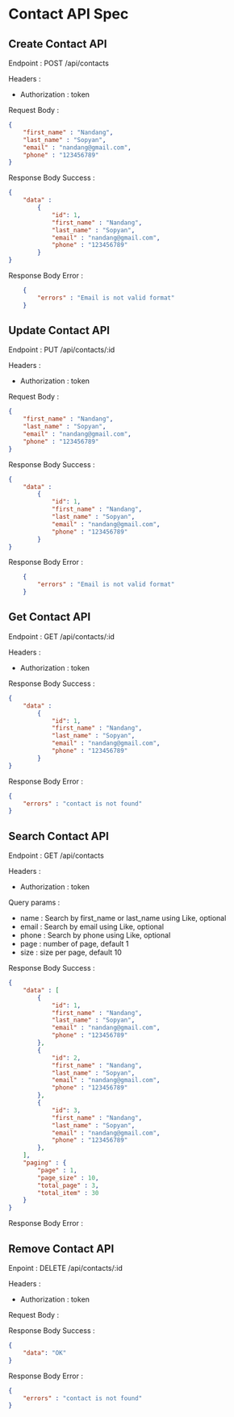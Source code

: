 # Contact API Spec

## Create Contact API

Endpoint : POST /api/contacts

Headers :
- Authorization : token

Request Body :

```json
{
    "first_name" : "Nandang",
    "last_name" : "Sopyan",
    "email" : "nandang@gmail.com",
    "phone" : "123456789"
}
```

Response Body Success :
```json
{
    "data" :
        {
            "id": 1,
            "first_name" : "Nandang",
            "last_name" : "Sopyan",
            "email" : "nandang@gmail.com",
            "phone" : "123456789"
        }
}
```

Response Body Error :

```json
    {
        "errors" : "Email is not valid format"
    }
```

## Update Contact API

Endpoint : PUT /api/contacts/:id

Headers :
- Authorization : token

Request Body :

```json
{
    "first_name" : "Nandang",
    "last_name" : "Sopyan",
    "email" : "nandang@gmail.com",
    "phone" : "123456789"
}
```

Response Body Success :

```json
{
    "data" :
        {
            "id": 1,
            "first_name" : "Nandang",
            "last_name" : "Sopyan",
            "email" : "nandang@gmail.com",
            "phone" : "123456789"
        }
}
```

Response Body Error :

```json
    {
        "errors" : "Email is not valid format"
    }
```

## Get Contact API

Endpoint : GET /api/contacts/:id

Headers :
- Authorization : token

Response Body Success :

```json
{
    "data" :
        {
            "id": 1,
            "first_name" : "Nandang",
            "last_name" : "Sopyan",
            "email" : "nandang@gmail.com",
            "phone" : "123456789"
        }
}
```

Response Body Error :

```json
{
    "errors" : "contact is not found"
}
```

## Search Contact API

Endpoint : GET /api/contacts

Headers :
- Authorization : token

Query params :
- name : Search by first_name or last_name using Like, optional
- email : Search by email using Like, optional
- phone : Search by phone using Like, optional
- page : number of page, default 1
- size : size per page, default 10

Response Body Success :

```json
{
    "data" : [
        {
            "id": 1,
            "first_name" : "Nandang",
            "last_name" : "Sopyan",
            "email" : "nandang@gmail.com",
            "phone" : "123456789"
        },
        {
            "id": 2,
            "first_name" : "Nandang",
            "last_name" : "Sopyan",
            "email" : "nandang@gmail.com",
            "phone" : "123456789"
        },
        {
            "id": 3,
            "first_name" : "Nandang",
            "last_name" : "Sopyan",
            "email" : "nandang@gmail.com",
            "phone" : "123456789"
        },
    ],
    "paging" : {
        "page" : 1,
        "page_size" : 10,
        "total_page" : 3,
        "total_item" : 30
    }
}
```

Response Body Error :



## Remove Contact API

Enpoint : DELETE /api/contacts/:id

Headers :
- Authorization : token

Request Body :

Response Body Success :

```json
{
    "data": "OK"
}
```

Response Body Error :

```json
{
    "errors" : "contact is not found"
}
```